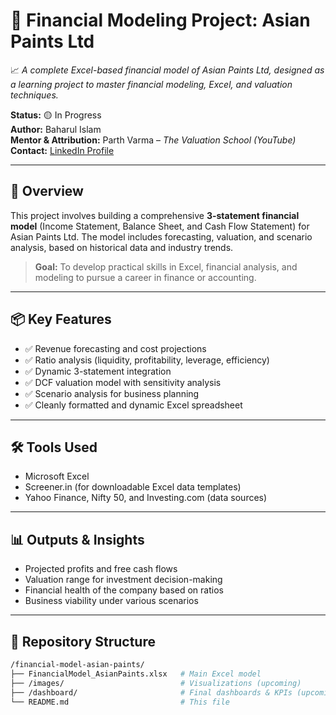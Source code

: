 # 🎯 Financial Modeling Project: Asian Paints Ltd

📈 *A complete Excel-based financial model of Asian Paints Ltd, designed as a learning project to master financial modeling, Excel, and valuation techniques.*

**Status:** 🟡 In Progress  
**Author:** Baharul Islam  
**Mentor & Attribution:** Parth Varma – *The Valuation School (YouTube)*  
**Contact:** [LinkedIn Profile](https://www.linkedin.com/in/your-linkedin-url)

---

## 🧾 Overview

This project involves building a comprehensive **3-statement financial model** (Income Statement, Balance Sheet, and Cash Flow Statement) for Asian Paints Ltd. The model includes forecasting, valuation, and scenario analysis, based on historical data and industry trends.

> **Goal:** To develop practical skills in Excel, financial analysis, and modeling to pursue a career in finance or accounting.

---

## 📦 Key Features

- ✅ Revenue forecasting and cost projections  
- ✅ Ratio analysis (liquidity, profitability, leverage, efficiency)  
- ✅ Dynamic 3-statement integration  
- ✅ DCF valuation model with sensitivity analysis  
- ✅ Scenario analysis for business planning  
- ✅ Cleanly formatted and dynamic Excel spreadsheet  

---

## 🛠 Tools Used

- Microsoft Excel  
- Screener.in (for downloadable Excel data templates)  
- Yahoo Finance, Nifty 50, and Investing.com (data sources)  

---

## 📊 Outputs & Insights

- Projected profits and free cash flows  
- Valuation range for investment decision-making  
- Financial health of the company based on ratios  
- Business viability under various scenarios  

---

## 📁 Repository Structure

```bash
/financial-model-asian-paints/
├── FinancialModel_AsianPaints.xlsx   # Main Excel model
├── /images/                          # Visualizations (upcoming)
├── /dashboard/                       # Final dashboards & KPIs (upcoming)
└── README.md                         # This file
